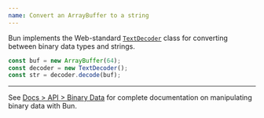 ```yaml
---
name: Convert an ArrayBuffer to a string
---
```


Bun implements the Web-standard [`TextDecoder`](https://developer.mozilla.org/en-US/docs/Web/API/TextDecoder) class for converting between binary data types and strings.

```ts
const buf = new ArrayBuffer(64);
const decoder = new TextDecoder();
const str = decoder.decode(buf);
```

---

See [Docs > API > Binary Data](/docs/api/binary-data#conversion) for complete documentation on manipulating binary data with Bun.
